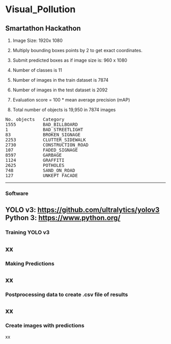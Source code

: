 # Visual_Pollution
## Smartathon Hackathon

1. Image Size: 1920x 1080

2. Multiply bounding boxes points by 2 to get exact coordinates.

3. Submit predicted boxes as if image size is:  960 x 1080

4. Number of classes is 11
   
5. Number of images in the train dataset is 7874 

6. Number of images in the test dataset is 2092

7. Evaluation score = 100 * mean average precision (mAP)

8. Total number of objects is 19,950 in 7874 images

<pre>
No. objects	  Category 
1555	      BAD_BILLBOARD 
1		      BAD_STREETLIGHT 
83		      BROKEN_SIGNAGE 
2253	      CLUTTER_SIDEWALK
2730	      CONSTRUCTION_ROAD
107		      FADED_SIGNAGE
8597	      GARBAGE 
1124		  GRAFFITI 
2625	      POTHOLES 
748		      SAND_ON_ROAD 
127		      UNKEPT_FACADE
</pre>

---
### Software
YOLO v3: https://github.com/ultralytics/yolov3 <br/>
Python 3: https://www.python.org/
---
### Training YOLO v3
xx
---
### Making Predictions
xx
---
### Postprocessing data to create .csv file of results
xx
---
### Create images with predictions
xx

